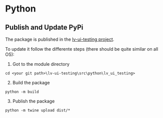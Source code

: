 # Python

## Publish and Update PyPi

The package is published in the [lv-ui-testing project](https://pypi.org/project/lv-ui-testing/).

To update it follow the differente steps (there should be quite similar on all OS):

1. Got to the module directory
```
cd <your git path>\lv-ui-testing\src\python\lv_ui_testing>
```

2. Build the package
```
python -m build
```

3. Publish the package
```
python -m twine upload dist/*
```